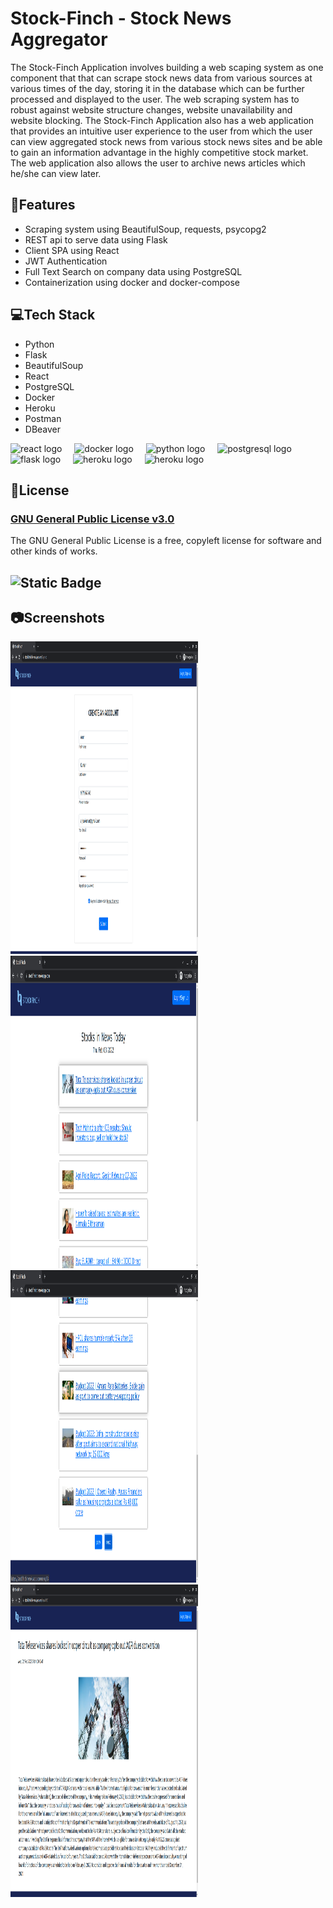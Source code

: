 # Stock-Finch  - Stock News Aggregator

The Stock-Finch Application involves building a web scaping system as one component that that can scrape stock news data from various sources at various times of the day, storing it in the database which can be further processed and displayed to the user. The web scraping system has to robust against website structure changes, website unavailability and website blocking. The Stock-Finch Application also has a web application that provides an intuitive user experience to the user from which the user can view aggregated stock news from various stock news sites and be able to gain an information advantage in the highly competitive stock market. The web application also allows the user to archive news articles which he/she can view later. 

## 📌Features <a name="features"></a>

*  Scraping system using BeautifulSoup, requests, psycopg2 
*  REST api to serve data using Flask
* Client SPA using React
* JWT Authentication
* Full Text Search on company data using PostgreSQL 
* Containerization using docker and docker-compose


## 💻Tech Stack <a name="tech_stack"></a>
* Python
* Flask
* BeautifulSoup
* React
* PostgreSQL
* Docker
* Heroku
* Postman
* DBeaver

<div align="left">
  <img src="https://cdn.jsdelivr.net/gh/devicons/devicon/icons/react/react-original.svg" height="40" alt="react logo"  />
  <img width="12" />
  <img src="https://cdn.jsdelivr.net/gh/devicons/devicon/icons/docker/docker-original.svg" height="40" alt="docker logo"  />
  <img width="12" />
  <img src="https://cdn.jsdelivr.net/gh/devicons/devicon/icons/python/python-original.svg" height="40" alt="python logo"  />
  <img width="12" />
  <img src="https://cdn.jsdelivr.net/gh/devicons/devicon/icons/postgresql/postgresql-original.svg" height="40" alt="postgresql logo"  />
  <img width="12" />
  <img src="https://cdn.jsdelivr.net/gh/devicons/devicon/icons/flask/flask-original.svg" height="40" alt="flask logo"  />
  <img width="12" />
  <img src="https://cdn.jsdelivr.net/gh/devicons/devicon/icons/heroku/heroku-original.svg" height="40" alt="heroku logo"  />
  <img width="12" />
  <img src="https://www.svgrepo.com/show/354202/postman-icon.svg" height="40" alt="heroku logo"  />
</div>

## 📄License <a name="license"></a>
### [GNU General Public License v3.0](https://choosealicense.com/licenses/gpl-3.0/)
The GNU General Public License is a free, copyleft license for software and other kinds of works.
## ![Static Badge](https://img.shields.io/badge/License-GPL%203.0-blue)


## 📷Screenshots <a name="screenshots"></a>

<img  src="https://github.com/pratheek-raghunath/Stock-Finch/blob/main/ScreenShots/signup.png?raw=true"  alt="stock-finch-image"  width="300"  height="500"  />

<img  src="https://github.com/pratheek-raghunath/Stock-Finch/blob/main/ScreenShots/stock_news_1.png?raw=true"  alt="stock-finch-image"  width="300"  height="500"  />

<img  src="https://github.com/pratheek-raghunath/Stock-Finch/blob/main/ScreenShots/stock_news_2.png?raw=true"  alt="stock-finch-image"  width="300"  height="500"  />

<img  src="https://github.com/pratheek-raghunath/Stock-Finch/blob/main/ScreenShots/stock_news_3.png?raw=true"  alt="stock-finch-image"  width="300"  height="500"  />

